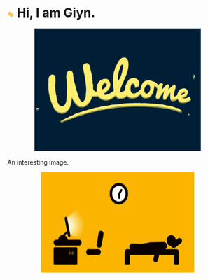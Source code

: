 # <img src="https://github.com/Giyn/Giyn/blob/master/Assets/Hi.gif" width="3%"/> Hi, I am Giyn.
<div align=center><img width = '380' height ='280' src ="https://github.com/Giyn/Giyn/blob/master/Assets/Welcome.gif"/></div>

An interesting image.
<div align=center><img width = '350' height ='230' src ="https://github.com/Giyn/Giyn/blob/master/Assets/Work.gif"/></div>
